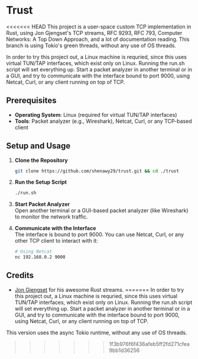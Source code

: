 # Trust

<<<<<<< HEAD
This project is a user-space custom TCP implementation in Rust, using Jon Gjengset's TCP streams, RFC 9293, RFC 793, Computer Networks: A Top Down Approach, and a lot of documentation reading. This branch is using Tokio's green threads, without any use of OS threads.

In order to try this project out, a Linux machine is requried, since this uses virtual TUN/TAP interfaces, which exist only on Linux. Running the run.sh script will set everything up. Start a packet analyzer in another terminal or in a GUI, and try to communicate with the interface bound to port 9000, using Netcat, Curl, or any client running on top of TCP.

## Prerequisites

- **Operating System**: Linux (required for virtual TUN/TAP interfaces)
- **Tools**: Packet analyzer (e.g., Wireshark), Netcat, Curl, or any TCP-based client

## Setup and Usage

1. **Clone the Repository**

   ```bash
   git clone https://github.com/shenawy29/trust.git && cd ./trust
   ```

2. **Run the Setup Script**

   ```bash
   ./run.sh
   ```

3. **Start Packet Analyzer**\
   Open another terminal or a GUI-based packet analyzer (like Wireshark) to monitor the network traffic.

4. **Communicate with the Interface**\
   The interface is bound to port 9000. You can use Netcat, Curl, or any other TCP client to interact with it:
   ```bash
   # Using Netcat
   nc 192.168.0.2 9000
   ```

## Credits

- [Jon Gjengset](https://github.com/jonhoo) for his awesome Rust streams.
=======
In order to try this project out, a Linux machine is requried, since this uses virtual TUN/TAP interfaces, which exist only on Linux.
Running the run.sh script will set everything up. Start a packet analyzer in another terminal or in a GUI, and try to communicate with the interface bound to port 9000, using Netcat, Curl, or any client running on top of TCP.

This version uses the async Tokio runtime, without any use of OS threads.
>>>>>>> 1f3b976f6f436afeb5ff2fd271cfea9bb1d36256

